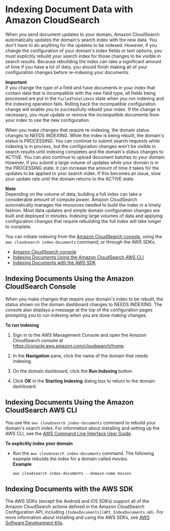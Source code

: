 # Indexing Document Data with Amazon CloudSearch<a name="indexing"></a>

When you send document updates to your domain, Amazon CloudSearch automatically updates the domain's search index with the new data\. You don't have to do anything for the updates to be indexed\. However, if you change the configuration of your domain's index fields or text options, you must explicitly rebuild your search index for those changes to be visible in search results\. Because rebuilding the index can take a significant amount of time if you have a lot of data, you should finish making all of your configuration changes before re\-indexing your documents\.

**Important**  
If you change the type of a field and have documents in your index that contain data that is incompatible with the new field type, all fields being processed are put in the `FailedToValidate` state when you run indexing and the indexing operation fails\. Rolling back the incompatible configuration change will enable you to successfully rebuild your index\. If the change is necessary, you must update or remove the incompatible documents from your index to use the new configuration\.

When you make changes that require re\-indexing, the domain status changes to NEEDS INDEXING\. While the index is being rebuilt, the domain's status is PROCESSING\. You can continue to submit search requests while indexing is in process, but the configuration changes won't be visible in search results until indexing completes and the domain's status changes to ACTIVE\. You can also continue to upload document batches to your domain\. However, if you submit a large volume of updates while your domain is in the PROCESSING state, it can increase the amount of time it takes for the updates to be applied to your search index\. If this becomes an issue, slow your update rate until the domain returns to the ACTIVE state\.

**Note**  
Depending on the volume of data, building a full index can take a considerable amount of compute power\. Amazon CloudSearch automatically manages the resources needed to build the index in a timely fashion\. Most data updates and simple domain configuration changes are built and deployed in minutes\. Indexing large volumes of data and applying configuration changes that require rebuilding the full index will take longer to complete\. 

 You can initiate indexing from the [Amazon CloudSearch console](#indexing-console), using the `aws cloudsearch index-documents` command, or through the AWS SDKs\.


+ [Amazon CloudSearch console](#indexing-console)
+ [Indexing Documents Using the Amazon CloudSearch AWS CLI](#indexing-clt)
+ [Indexing Documents with the AWS SDK](#indexing-sdk)

## Indexing Documents Using the Amazon CloudSearch Console<a name="indexing-console"></a>

 When you make changes that require your domain's index to be rebuilt, the status shown on the domain dashboard changes to NEEDS INDEXING\. The console also displays a message at the top of the configuration pages prompting you to run indexing when you are done making changes\. 

**To run indexing**

1. Sign in to the AWS Management Console and open the Amazon CloudSearch console at [https://console\.aws\.amazon\.com/cloudsearch/home](https://console.aws.amazon.com/cloudsearch/home)\.

1. In the **Navigation** pane, click the name of the domain that needs indexing\.

1. On the domain dashboard, click the **Run Indexing** button\.

1. Click **OK** in the **Starting Indexing** dialog box to return to the domain dashboard\.

## Indexing Documents Using the Amazon CloudSearch AWS CLI<a name="indexing-clt"></a>

You use the `aws cloudsearch index-documents` command to rebuild your domain's search index\. For information about installing and setting up the AWS CLI, see the [AWS Command Line Interface User Guide](http://docs.aws.amazon.com/cli/latest/userguide/)\. 

**To explicitly index your domain**

+ Run the `aws cloudsearch index-documents` command\. The following example rebuilds the index for a domain called *movies*\.  
**Example**  

  ```
  aws cloudsearch index-documents --domain-name movies
  ```

## Indexing Documents with the AWS SDK<a name="indexing-sdk"></a>

The AWS SDKs \(except the Android and iOS SDKs\) support all of the Amazon CloudSearch actions defined in the Amazon CloudSearch Configuration API, including `[IndexDocuments](API_IndexDocuments.md)`\. For more information about installing and using the AWS SDKs, see [AWS Software Development Kits](http://aws.amazon.com/code)\.